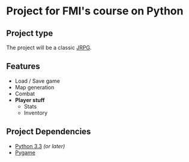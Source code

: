 Project for FMI's course on Python
====
Project type
-----
The project will be a classic [JRPG](http://en.wikipedia.org/wiki/Japanese_role-playing_game).

Features
-----
* Load / Save game
* Map generation
* Combat
* **Player stuff**
  * Stats
  * Inventory


Project Dependencies
------
* [Python 3.3](https://www.python.org/) *(or later)*
* [Pygame](http://www.pygame.org/news.html)
